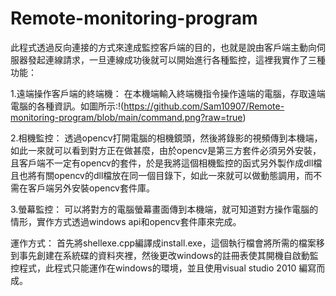 # Remote-monitoring-program
此程式透過反向連接的方式來達成監控客戶端的目的，也就是說由客戶端主動向伺服器發起連線請求，一旦連線成功後就可以開始進行各種監控，這裡我實作了三種功能：

1.遠端操作客戶端的終端機：
  在本機端輸入終端機指令操作遠端的電腦，存取遠端電腦的各種資訊。如圖所示:!(https://github.com/Sam10907/Remote-monitoring-program/blob/main/command.png?raw=true)
  
2.相機監控：
  透過opencv打開電腦的相機鏡頭，然後將錄影的視頻傳到本機端，如此一來就可以看到對方正在做甚麼，由於opencv是第三方套件必須另外安裝，且客戶端不一定有opencv的套件，於是我將這個相機監控的函式另外製作成dll檔且也將有關opencv的dll檔放在同一個目錄下，如此一來就可以做動態調用，而不需在客戶端另外安裝opencv套件庫。
  
3.螢幕監控：
  可以將對方的電腦螢幕畫面傳到本機端，就可知道對方操作電腦的情形，實作方式透過windows api和opencv套件庫來完成。

運作方式：
首先將shellexe.cpp編譯成install.exe，這個執行檔會將所需的檔案移到事先創建在系統碟的資料夾裡，然後更改windows的註冊表使其開機自啟動監控程式，此程式只能運作在windows的環境，並且使用visual studio 2010 編寫而成。
